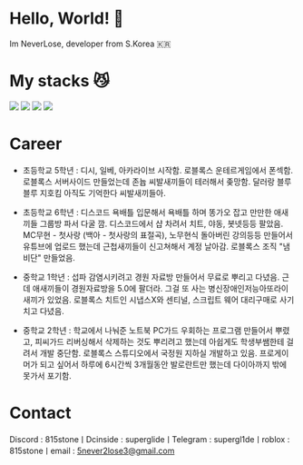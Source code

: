# Hello, World! 👋

Im NeverLose, developer from S.Korea 🇰🇷

# My stacks 😼
<img src="https://img.shields.io/badge/Python-3776AB?style=flat-square&logo=Python&logoColor=white"> <img src="https://img.shields.io/badge/Go-00ADD8?style=flat-square&logo=Go&logoColor=white"> <img src="https://img.shields.io/badge/Rust-000000?style=flat-square&logo=Rust&logoColor=white"> <img src="https://img.shields.io/badge/C-A8B9CC?style=flat-square&logo=C&logoColor=white">

# Career

- 초등학교 5학년
 : 디시, 일베, 아카라이브 시작함.
로블록스 운테르게임에서 폰섹함.
로블록스 서버사이드 만들었는데 존늅 씨발새끼들이 테러해서 좆망함. 달러랑 블루블루 지호킴 아직도 기억한다 씨발새끼들아.

- 초등학교 6학년
 : 디스코드 욕배틀 입문해서 욕배틀 하며 똥가오 잡고 만만한 애새끼들 그룹방 파서 다굴 깜.
디스코드에서 샵 차려서 치트, 야동, 봇넷등등 팔았음.
MC무현 - 첫사랑 (백아 - 첫사랑의 표절곡), 노무현식 돌아버린 강의등등 만들어서 유튜브에 업로드 했는데 근첩새끼들이 신고쳐해서 계정 날아감.
로블록스 조직 "냄비단" 만들었음.

- 중학교 1학년
 : 섭파 감염시키려고 경원 자료방 만들어서 무료로 뿌리고 다녔음. 근데 애새끼들이 경원자료방을 5.0에 팔더라. 그걸 또 사는 병신장애인저능아또라이새끼가 있었음.
로블록스 치트인 시냅스X와 센티널, 스크립트 웨어 대리구매로 사기치고 다녔음.

- 중학교 2학년
 : 학교에서 나눠준 노트북 PC가드 우회하는 프로그램 만들어서 뿌렸고, 피씨가드 리버싱해서 삭제하는 것도 뿌리려고 했는데 아쉽게도 학생부쌤한테 걸려서 개발 중단함.
로블록스 스튜디오에서 국정원 지하실 개발하고 있음.
프로게이머가 되고 싶어서 하루에 6시간씩 3개월동안 발로란트만 했는데 다이아까지 밖에 못가서 포기함.


# Contact
Discord : 815stoneㅣDcinside : superglideㅣTelegram : supergl1deㅣroblox : 815stoneㅣemail : 5never2lose3@gmail.com
